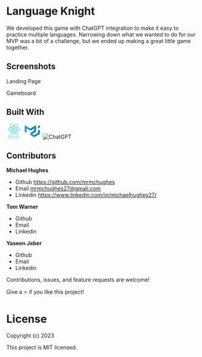 # Language Knight

We developed this game with ChatGPT integration to make it easy to practice multiple languages. 
Narrowing down what we wanted to do for our MVP was a bit of a challenge, but we ended up making a great little game together.

## Screenshots
Landing Page

Gameboard

## Built With
<img src="https://github.com/devicons/devicon/blob/master/icons/react/react-original-wordmark.svg"  title="React" alt="React" width="40" height="40"/>&nbsp;
<img src="https://github.com/devicons/devicon/blob/master/icons/materialui/materialui-original.svg" title="Material UI" alt="Material UI" width="40" height="40"/>&nbsp;
<img src="https://upload.wikimedia.org/wikipedia/commons/thumb/0/04/ChatGPT_logo.svg/1920px-ChatGPT_logo.svg.png" title="ChatGPT" alt="ChatGPT" width="40" height="40"/>&nbsp;

## Contributors 

**Michael Hughes**

- Github https://github.com/mrmchughes
- Email mrmchughes27@gmail.com
- Linkedin https://www.linkedin.com/in/michaelhughes27/

**Tom Warner**

- Github 
- Email 
- Linkedin 

**Yaseen Jeber**

- Github 
- Email 
- Linkedin 

Contributions, issues, and feature requests are welcome!

Give a ⭐️ if you like this project!

# License

Copyright (c) 2023

This project is MIT licensed.